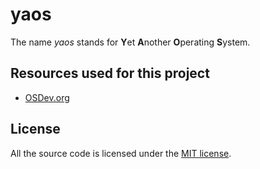 # yaos

The name *yaos* stands for **Y**et **A**nother **O**perating **S**ystem.

## Resources used for this project

- [OSDev.org](http://wiki.osdev.org/Main_Page)

## License

All the source code is licensed under the [MIT license](https://opensource.org/licenses/mit-license.php).
